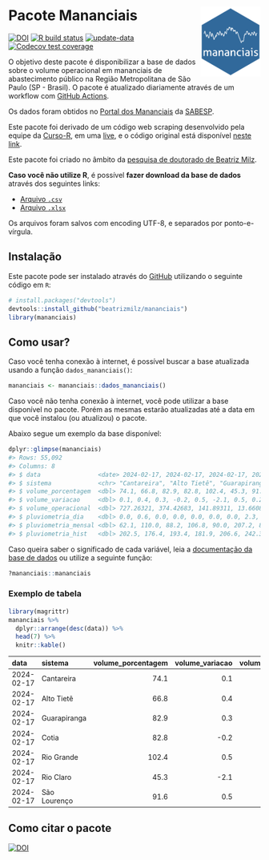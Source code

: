 
<!-- README.md is generated from README.Rmd. Please edit that file -->

# Pacote Mananciais <img src="man/figures/hexlogo.png" align="right" width = "120px"/>

<!-- badges: start -->

[![DOI](https://zenodo.org/badge/DOI/10.5281/zenodo.4733056.svg)](https://doi.org/10.5281/zenodo.4733056)
[![R build
status](https://github.com/beatrizmilz/mananciais/workflows/R-CMD-check/badge.svg)](https://github.com/beatrizmilz/mananciais/actions)
[![update-data](https://github.com/beatrizmilz/mananciais/actions/workflows/2-update_data.yaml/badge.svg)](https://github.com/beatrizmilz/mananciais/actions/workflows/2-update_data.yaml)
[![Codecov test
coverage](https://codecov.io/gh/beatrizmilz/mananciais/branch/master/graph/badge.svg)](https://codecov.io/gh/beatrizmilz/mananciais?branch=master)
<!-- badges: end -->

O objetivo deste pacote é disponibilizar a base de dados sobre o volume
operacional em mananciais de abastecimento público na Região
Metropolitana de São Paulo (SP - Brasil). O pacote é atualizado
diariamente através de um workflow com [GitHub
Actions](https://github.com/beatrizmilz/mananciais/actions).

Os dados foram obtidos no [Portal dos
Mananciais](http://mananciais.sabesp.com.br/Situacao) da
[SABESP](http://site.sabesp.com.br/site/Default.aspx).

Este pacote foi derivado de um código web scraping desenvolvido pela
equipe da [Curso-R](https://www.curso-r.com/), em uma
[live](https://youtu.be/jvZIxrMmOcQ), e o código original está
disponível [neste
link](https://github.com/curso-r/lives/blob/master/drafts/20200730_scraper_sabesp.R).

Este pacote foi criado no âmbito da [pesquisa de doutorado de Beatriz
Milz](https://beatrizmilz.github.io/tese/).

**Caso você não utilize R**, é possível **fazer download da base de
dados** através dos seguintes links:

- [Arquivo
  `.csv`](https://github.com/beatrizmilz/mananciais/raw/master/inst/extdata/mananciais.csv)
- [Arquivo
  `.xlsx`](https://github.com/beatrizmilz/mananciais/blob/master/inst/extdata/mananciais.xlsx?raw=true)

Os arquivos foram salvos com encoding UTF-8, e separados por
ponto-e-vírgula.

## Instalação

Este pacote pode ser instalado através do [GitHub](https://github.com/)
utilizando o seguinte código em `R`:

``` r
# install.packages("devtools")
devtools::install_github("beatrizmilz/mananciais")
library(mananciais)
```

## Como usar?

Caso você tenha conexão à internet, é possível buscar a base atualizada
usando a função `dados_mananciais()`:

``` r
mananciais <- mananciais::dados_mananciais() 
```

Caso você não tenha conexão à internet, você pode utilizar a base
disponível no pacote. Porém as mesmas estarão atualizadas até a data em
que você instalou (ou atualizou) o pacote.

Abaixo segue um exemplo da base disponível:

``` r
dplyr::glimpse(mananciais)
#> Rows: 55,092
#> Columns: 8
#> $ data                <date> 2024-02-17, 2024-02-17, 2024-02-17, 2024-02-17, 2…
#> $ sistema             <chr> "Cantareira", "Alto Tietê", "Guarapiranga", "Cotia…
#> $ volume_porcentagem  <dbl> 74.1, 66.8, 82.9, 82.8, 102.4, 45.3, 91.6, 74.0, 6…
#> $ volume_variacao     <dbl> 0.1, 0.4, 0.3, -0.2, 0.5, -2.1, 0.5, 0.2, 0.9, 0.6…
#> $ volume_operacional  <dbl> 727.26321, 374.42683, 141.89311, 13.66088, 114.873…
#> $ pluviometria_dia    <dbl> 0.0, 0.6, 0.0, 0.0, 0.0, 0.0, 0.0, 2.3, 0.4, 1.2, …
#> $ pluviometria_mensal <dbl> 62.1, 110.0, 88.2, 106.8, 90.0, 207.2, 89.4, 62.1,…
#> $ pluviometria_hist   <dbl> 202.5, 176.4, 193.4, 181.9, 206.6, 242.3, 230.5, 2…
```

Caso queira saber o significado de cada variável, leia a [documentação
da base de
dados](https://beatrizmilz.github.io/mananciais/reference/mananciais.html)
ou utilize a seguinte função:

``` r
?mananciais::mananciais
```

### Exemplo de tabela

``` r
library(magrittr)
mananciais %>% 
  dplyr::arrange(desc(data)) %>% 
  head(7) %>%
  knitr::kable()
```

| data       | sistema      | volume_porcentagem | volume_variacao | volume_operacional | pluviometria_dia | pluviometria_mensal | pluviometria_hist |
|:-----------|:-------------|-------------------:|----------------:|-------------------:|-----------------:|--------------------:|------------------:|
| 2024-02-17 | Cantareira   |               74.1 |             0.1 |          727.26321 |              0.0 |                62.1 |             202.5 |
| 2024-02-17 | Alto Tietê   |               66.8 |             0.4 |          374.42683 |              0.6 |               110.0 |             176.4 |
| 2024-02-17 | Guarapiranga |               82.9 |             0.3 |          141.89311 |              0.0 |                88.2 |             193.4 |
| 2024-02-17 | Cotia        |               82.8 |            -0.2 |           13.66088 |              0.0 |               106.8 |             181.9 |
| 2024-02-17 | Rio Grande   |              102.4 |             0.5 |          114.87307 |              0.0 |                90.0 |             206.6 |
| 2024-02-17 | Rio Claro    |               45.3 |            -2.1 |            6.18899 |              0.0 |               207.2 |             242.3 |
| 2024-02-17 | São Lourenço |               91.6 |             0.5 |           81.38602 |              0.0 |                89.4 |             230.5 |

## Como citar o pacote

[![DOI](https://zenodo.org/badge/DOI/10.5281/zenodo.4733056.svg)](https://doi.org/10.5281/zenodo.4733056)
